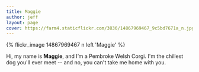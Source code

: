 ```yaml
---
title: Maggie
author: jeff
layout: page
cover: https://farm4.staticflickr.com/3836/14867969467_9c5bd7671a_n.jpg
---
```


{% flickr_image 14867969467 n left 'Maggie' %}

Hi, my name is **Maggie**, and I’m a Pembroke Welsh Corgi. I'm the chillest
dog you'll ever meet -- and no, you can't take me home with you.

